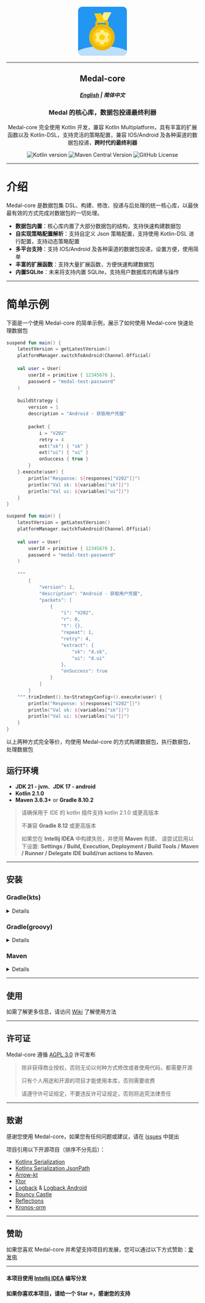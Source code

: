 <p align="center">
    <img src="https://raw.githubusercontent.com/SMFDrummer/Medal-core/refs/heads/main/assets/medal-core.webp" alt="logo" height="128" width="128">
</p>

---------

<h2 align="center">
    Medal-core
</h2>

<h5 align="center"><a href="https://github.com/SMFDrummer/Medal-core/blob/main/README.md">English</a> | 简体中文</h5>

<h3 align="center">
Medal 的核心库，数据包投递最终利器
</h3>
<div align="center">

Medal-core 完全使用 Kotlin 开发，兼容 Kotlin Multiplatform，具有丰富的扩展函数以及 Kotlin-DSL，支持灵活的策略配置，兼容
IOS/Android 及各种渠道的数据包投递，**跨时代的最终利器**

![Kotlin version](https://img.shields.io/static/v1?label=Kotlin&message=2.1.0&color=blue)
![Maven Central Version](https://img.shields.io/maven-central/v/io.github.smfdrummer/medal-core)
![GitHub License](https://img.shields.io/github/license/SMFDrummer/Medal-core)

</div>

--------

# 介绍

Medal-core 是数据包集 DSL、构建、修改、投递与后处理的统一核心库，以最快最有效的方式完成对数据包的一切处理。

* **数据包内置**：核心库内置了大部分数据包的结构，支持快速构建数据包
* **自实现策略配置解析**：支持自定义 Json 策略配置，支持使用 Kotlin-DSL 进行配置，支持动态策略配置
* **多平台支持**：支持 IOS/Android 及各种渠道的数据包投递，设置方便，使用简单
* **丰富的扩展函数**：支持大量扩展函数，方便快速构建数据包
* **内置SQLite**：未来将支持内置 SQLite，支持用户数据库的构建与操作

--------

# 简单示例

下面是一个使用 Medal-core 的简单示例，展示了如何使用 Medal-core 快速处理数据包

```kotlin
suspend fun main() {
    latestVersion = getLatestVersion()
    platformManager.switchToAndroid(Channel.Official)

    val user = User(
        userId = primitive { 12345678 },
        password = "medal-test-password"
    )
    
    buildStrategy {
        version = 1
        description = "Android - 获取用户凭据"

        packet {
            i = "V202"
            retry = 4
            ext("sk") { "sk" }
            ext("ui") { "ui" }
            onSuccess { true }
        }
    }.execute(user) {
        println("Response: ${responses["V202"]}")
        println("Val sk: ${variables["sk"]}")
        println("Val ui: ${variables["ui"]}")
    }
}
```

```kotlin
suspend fun main() {
    latestVersion = getLatestVersion()
    platformManager.switchToAndroid(Channel.Official)

    val user = User(
        userId = primitive { 12345678 },
        password = "medal-test-password"
    )
    
    """
        {
            "version": 1,
            "description": "Android - 获取用户凭据",
            "packets": [
                {
                    "i": "V202",
                    "r": 0,
                    "t": {},
                    "repeat": 1,
                    "retry": 4,
                    "extract": {
                        "sk": "d.sk",
                        "ui": "d.ui"
                    },
                    "onSuccess": true
                }
            ]
        }
    """.trimIndent().to<StrategyConfig>().execute(user) {
        println("Response: ${responses["V202"]}")
        println("Val sk: ${variables["sk"]}")
        println("Val ui: ${variables["ui"]}")
    }
}
```

以上两种方式完全等价，均使用 Medal-core 的方式构建数据包，执行数据包，处理数据包

## 运行环境

- **JDK 21 - jvm**、**JDK 17 - android**
- **Kotlin 2.1.0**
- **Maven 3.6.3+** or **Gradle 8.10.2**

> 请确保用于 IDE 的 kotlin 插件支持 kotlin 2.1.0 或更高版本
>
> 不兼容 **Gradle 8.12** 或更高版本
>
> 如果您在 **Intellij IDEA** 中构建失败，并使用 **Maven** 构建、
> 请尝试启用以下设置: **Settings / Build, Execution, Deployment / Build Tools / Maven / Runner / Delegate IDE build/run
actions to Maven**.

--------

## 安装

### Gradle(kts)

<summary>

<details>

请确保 project root 下的 `settings.gradle.kts` 文件中添加了 Maven Central 仓库

```kotlin
dependencyResolutionManagement {
    repositories {
        mavenCentral()
        maven("https://maven.aliyun.com/repository/public") // 国内用户可选
    }
}
```

然后在 `build.gradle.kts` 文件中添加以下依赖

```kotlin
dependencies {
    implementation("io.github.smfdrummer:medal-core:${latest.version}")
}
```

其中 latest.version
为最新版本号，可以在 [Maven Central](https://central.sonatype.com/artifact/io.github.smfdrummer/medal-core) 上查看

</details>

</summary>

### Gradle(groovy)

<summary>

<details>

请确保 project root 下的 `settings.gradle` 文件中添加了 Maven Central 仓库

```groovy
dependencyResolutionManagement {
    repositories {
        mavenCentral()
        maven { url 'https://maven.aliyun.com/repository/public' } // 国内用户可选
    }
}

```

然后在 `build.gradle` 文件中添加以下依赖

```groovy
dependencies {
    implementation 'io.github.smfdrummer:medal-core:{{latest.version}}'
}
```

其中 latest.version
为最新版本号，可以在 [Maven Central](https://central.sonatype.com/artifact/io.github.smfdrummer/medal-core) 上查看

</details>

</summary>

### Maven

<summary>

<details>

在 `pom.xml` 文件中添加以下内容：

1. 添加 Maven Central 仓库（如果未默认包含）：

```xml
<repositories>
    <repository>
        <id>central</id>
        <url>https://repo.maven.apache.org/maven2</url>
    </repository>
    <!-- 阿里云 Maven 仓库，供国内用户使用 -->
    <repository>
        <id>aliyun-central</id>
        <url>https://maven.aliyun.com/repository/public</url>
    </repository>
</repositories>
```

2. 添加 medal-core 依赖：

```xml
<dependencies>
    <dependency>
        <groupId>io.github.smfdrummer</groupId>
        <artifactId>medal-core</artifactId>
        <version>latest.version</version>
    </dependency>
</dependencies>
```

其中 latest.version
为最新版本号，可以在 [Maven Central](https://central.sonatype.com/artifact/io.github.smfdrummer/medal-core) 上查看

</details>

</summary>

--------

## 使用

如需了解更多信息，请访问 [Wiki](https://github.com/SMFDrummer/Medal-core/wiki) 了解使用方法

--------

## 许可证

Medal-core 遵循 [AGPL 3.0](https://www.gnu.org/licenses/agpl-3.0.html) 许可发布

> 除非获得商业授权，否则无论以何种方式修改或者使用代码，都需要开源
>
> 只有个人用途和开源的项目才能使用本库，否则需要收费
>
> 请遵守许可证规定，不要违反许可证规定，否则将追究法律责任

--------

## 致谢

感谢您使用 Medal-core，如果您有任何问题或建议，请在 [Issues](https://github.com/SMFDrummer/Medal-core/issues) 中提出

项目引用以下开源项目（排序不分先后）：

- [Kotlinx Serialization](https://github.com/Kotlin/kotlinx.serialization)
- [Kotlinx Serialization JsonPath](https://github.com/nomisRev/kotlinx-serialization-jsonpath)
- [Arrow-kt](https://github.com/arrow-kt/arrow)
- [Ktor](https://github.com/ktorio/ktor)
- [Logback](https://github.com/qos-ch/logback) & [Logback Android](https://github.com/tony19/logback-android)
- [Bouncy Castle](https://www.bouncycastle.org)
- [Reflections](https://github.com/ronmamo/reflections)
- [Kronos-orm](https://github.com/Kronos-orm/Kronos-orm)

--------

## 赞助

如果您喜欢 Medal-core 并希望支持项目的发展，您可以通过以下方式赞助：[爱发电](https://afdian.com/a/smfdrummer)

--------

#### 本项目使用 [Intellij IDEA](https://jetbrains.com/idea) 编写分发

#### 如果你喜欢本项目，请给一个 Star ⭐️，感谢您的支持